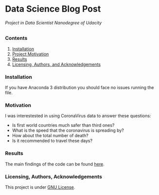 # Data Science Blog Post 
###### Project in Data Scientist Nanodegree of Udacity

### Contents
1. [Installation](#Installation)
2. [Project Motivation](#Motivation)
3. [Results](#Results)
4. [Licensing, Authors, and Acknowledgements](#Licensing,-Authors,-Acknowledgements)

### Installation

If you have Anaconda 3 distribution you should face no issues running the file.

### Motivation

I was interestested in using CoronaVirus data to answer these questions:<br>

- Is first world countries much safer than third ones?
- What is the speed that the coronavirus is spreading by?
- How about the total number of death?
- Is it recommended to travel these days?

### Results

The main findings of the code can be found [here](https://medium.com/@aliyoussef200399/who-is-better-now-developed-countries-or-developing-ones-a72336f3fd1c).

### Licensing, Authors, Acknowledgements

This project is under [GNU License](https://choosealicense.com/licenses/gpl-3.0/#).
